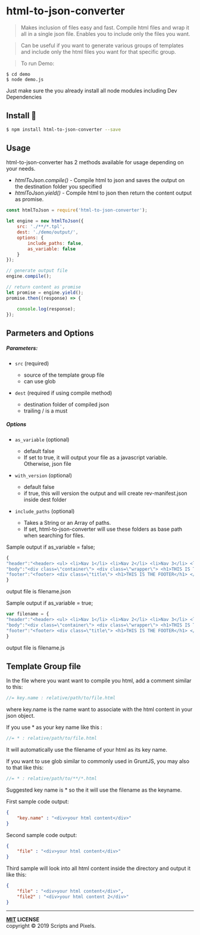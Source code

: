 # html-to-json-converter

>Makes inclusion of files easy and fast.
Compile html files and wrap it all in a single json file.
Enables you to include only the files you want.

>Can be useful if you want to generate various groups of templates and
include only the html files you want for that specific group.

> To run Demo:
>
```
$ cd demo
$ node demo.js
```
Just make sure the you already install all node modules including Dev Dependencies

Install :traffic_light:
-------

```bash
$ npm install html-to-json-converter --save
```


## Usage
html-to-json-converter has 2 methods available for usage depending on your needs.

* *htmlToJson.compile()* - Compile html to json and saves the output on the destination folder you specified
* *htmlToJson.yield()* - Compile html to json then return the content output as promise.

```javascript
const htmlToJson = require('html-to-json-converter');

let engine = new htmlToJson({
    src: './**/*.tpl',
    dest: './demo/output/',
    options: {
        include_paths: false,
        as_variable: false
    }
});

// generate output file
engine.compile();

// return content as promise
let promise = engine.yield();
promise.then((response) => {

    console.log(response);
});

```

## Parmeters and Options

##### Parameters:
* `src` (required)
	* source of the template group file
	* can use glob

* `dest` (required if using compile method)
    * destination folder of compiled json
    * trailing / is a must

##### Options
* `as_variable` (optional)
    * default false
    * If set to true, it will output your file as a javascript variable. Otherwise, json file

* `with_version` (optional)
    * default false
    * if true, this will version the output and will create rev-manifest.json inside dest folder

* `include_paths` (optional)
    * Takes a String or an Array of paths.
    * If set, html-to-json-converter will use these folders as base path when searching for files.



Sample output if as_variable = false;

```javascript
{
"header":"<header> <ul> <li>Nav 1</li> <li>Nav 2</li> <li>Nav 3</li> <li>Nav 4</li> </ul> </header>",
"body":"<div class=\"container\"> <div class=\"wrapper\"> <h1>THIS IS THE BODY</h1> <p>This is underscore template tags <%= variable %></p> </div> </div>",
"footer":"<footer> <div class=\"title\"> <h1>THIS IS THE FOOTER</h1> </div> </footer>"
}

```
output file is filename.json


Sample output if as_variable = true;

```javascript
var filename = {
"header":"<header> <ul> <li>Nav 1</li> <li>Nav 2</li> <li>Nav 3</li> <li>Nav 4</li> </ul> </header>",
"body":"<div class=\"container\"> <div class=\"wrapper\"> <h1>THIS IS THE BODY</h1> <p>This is underscore template tags <%= variable %></p> </div> </div>",
"footer":"<footer> <div class=\"title\"> <h1>THIS IS THE FOOTER</h1> </div> </footer>"
}

```
output file is filename.js

## Template Group file

In the file where you want want to compile you html, add a comment similar to this:

```javascript
//= key.name : relative/path/to/file.html
```

where key.name is the name want to associate with the html content in your json object.

If you use * as your key name like this :

```javascript
//= * : relative/path/to/file.html
```

It will automatically use the filename of your html as its key name.

If you want to use glob similar to commonly used in GruntJS, you may also to that like this:

```javascript
//= * : relative/path/to/**/*.html
```

Suggested key name is * so the it will use the filename as the keyname.

First sample code output:

```json
{
    "key.name" : "<div>your html content</div>"
}
```

Second sample code output:

```json
{
    "file" : "<div>your html content</div>"
}
```

Third sample will look into all html content inside the directory and output it like this:

```json
{
    "file" : "<div>your html content</div>",
    "file2" : "<div>your html content 2</div>"
}
```




----
**[MIT](LICENSE) LICENSE** <br>
copyright &copy; 2019 Scripts and Pixels.
